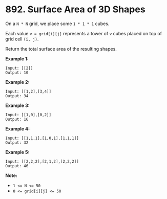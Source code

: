 # 892. Surface Area of 3D Shapes

On a `N * N` grid, we place some `1 * 1 * 1` cubes.

Each value `v = grid[i][j]` represents a tower of `v` cubes placed on top of
grid cell `(i, j)`.

Return the total surface area of the resulting shapes.

__Example 1:__

```
Input: [[2]]
Output: 10
```

__Example 2:__

```
Input: [[1,2],[3,4]]
Output: 34
```

__Example 3:__

```
Input: [[1,0],[0,2]]
Output: 16
```

__Example 4:__

```
Input: [[1,1,1],[1,0,1],[1,1,1]]
Output: 32
```

__Example 5:__

```
Input: [[2,2,2],[2,1,2],[2,2,2]]
Output: 46
```

__Note:__

* `1 <= N <= 50`
* `0 <= grid[i][j] <= 50`
